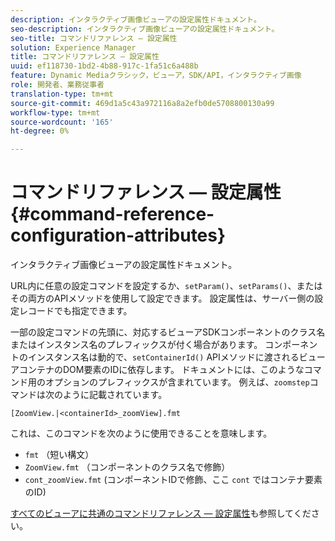```yaml
---
description: インタラクティブ画像ビューアの設定属性ドキュメント。
seo-description: インタラクティブ画像ビューアの設定属性ドキュメント。
seo-title: コマンドリファレンス — 設定属性
solution: Experience Manager
title: コマンドリファレンス — 設定属性
uuid: ef118730-1bd2-4b88-917c-1fa51c6a488b
feature: Dynamic Mediaクラシック，ビューア，SDK/API，インタラクティブ画像
role: 開発者、業務従事者
translation-type: tm+mt
source-git-commit: 469d1a5c43a972116a8a2efb0de5708800130a99
workflow-type: tm+mt
source-wordcount: '165'
ht-degree: 0%

---
```



# コマンドリファレンス — 設定属性{#command-reference-configuration-attributes}

インタラクティブ画像ビューアの設定属性ドキュメント。

URL内に任意の設定コマンドを設定するか、`setParam()`、`setParams()`、またはその両方のAPIメソッドを使用して設定できます。 設定属性は、サーバー側の設定レコードでも指定できます。

一部の設定コマンドの先頭に、対応するビューアSDKコンポーネントのクラス名またはインスタンス名のプレフィックスが付く場合があります。 コンポーネントのインスタンス名は動的で、`setContainerId()` APIメソッドに渡されるビューアコンテナのDOM要素のIDに依存します。 ドキュメントには、このようなコマンド用のオプションのプレフィックスが含まれています。 例えば、`zoomstep`コマンドは次のように記載されています。

`[ZoomView.|<containerId>_zoomView].fmt`

これは、このコマンドを次のように使用できることを意味します。

* `fmt` （短い構文）
* `ZoomView.fmt` （コンポーネントのクラス名で修飾）
* `cont_zoomView.fmt` (コンポーネントIDで修飾、ここ `cont` ではコンテナ要素のID)

[すべてのビューアに共通のコマンドリファレンス — 設定属性](../../../r-html5-viewer-20-cmdref-configattrib/r-html5-viewer-20-cmdref-configattrib.md#concept-850e0f2c49b949deb7cfbfd330d329bd)も参照してください。
